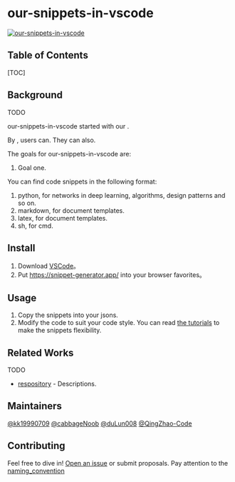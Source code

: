 # our-snippets-in-vscode

[![our-snippets-in-vscode](https://img.shields.io/badge/develop-Ver1.0.0-blue.svg?style=flat-square)](https://github.com/kk19990709/our-snippets-in-vscode)

## Table of Contents

[TOC]

## Background

TODO

our-snippets-in-vscode started with our .

By , users can. They can also.

The goals for our-snippets-in-vscode are:

1. Goal one.

You can find code snippets in the following format:

1. python, for networks in deep learning, algorithms, design patterns and so on.
2. markdown, for document templates.
3. latex, for document templates.
4. sh, for cmd.

## Install

1. Download [VSCode](https://code.visualstudio.com/)。
2. Put https://snippet-generator.app/ into your browser favorites。

## Usage

1. Copy the snippets into your jsons.
2. Modify the code to suit your code style. You can read [the tutorials](https://code.visualstudio.com/docs/editor/userdefinedsnippets) to make the snippets flexibility.

## Related Works

TODO

- [respository](https://github.com/noffle/art-of-readme) - Descriptions.

## Maintainers

[@kk19990709](http://https://github.com/kk19990709)
[@cabbageNoob](https://github.com/cabbageNoob)
[@duLun008](https://github.com/duLun008)
[@QingZhao-Code](https://github.com/QingZhao-Code)

## Contributing

Feel free to dive in! [Open an issue](https://github.com/kk19990709/our-snippets-in-vscode/issues/new) or submit proposals.
Pay attention to the [naming_convention]()
